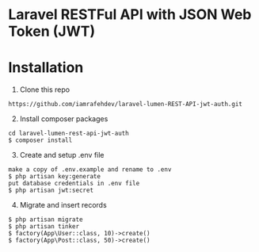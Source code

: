 # Laravel RESTFul API with JSON Web Token (JWT)

# Installation
1. Clone this repo
```
https://github.com/iamrafehdev/laravel-lumen-REST-API-jwt-auth.git
```

2. Install composer packages
```
cd laravel-lumen-rest-api-jwt-auth
$ composer install
```

3. Create and setup .env file
```
make a copy of .env.example and rename to .env
$ php artisan key:generate
put database credentials in .env file
$ php artisan jwt:secret
```

4. Migrate and insert records
```
$ php artisan migrate
$ php artisan tinker
$ factory(App\User::class, 10)->create()
$ factory(App\Post::class, 50)->create()
```
